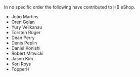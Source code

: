 In no specific order the following have contributed to HB eShop.

* João Martins
* Oren Golan
* Yury Velikanau
* Torsten Rüger
* Dean Perry
* Denis Peplin
* Daniel Konishi
* Robert Mitwicki
* Jason Kim
* Kori Roys
* TopperH
